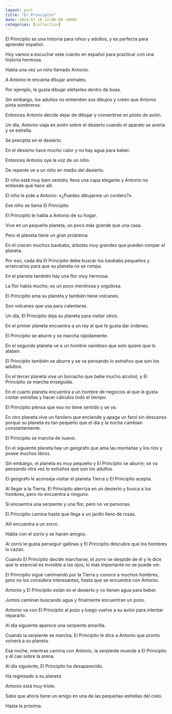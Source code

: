 ```yaml
---
layout: post
title: "El Principito"
date: 2024-07-16 12:00:00 +0800
categories: [collection]
---
```


El Principito es una historia para niños y adultos, y es perfecta para aprender español.

Hoy vamos a escuchar este cuento en español para practicar con una historia hermosa.

Había una vez un niño llamado Antonio.

A Antonio le encanta dibujar animales.

Por ejemplo, le gusta dibujar elefantes dentro de boas.

Sin embargo, los adultos no entienden sus dibujos y creen que Antonio pinta sombreros.

Entonces Antonio decide dejar de dibujar y convertirse en piloto de avión.

Un día, Antonio viaja en avión sobre el desierto cuando el aparato se avería y se estrella.

Se precipita en el desierto.

En el desierto hace mucho calor y no hay agua para beber.

Entonces Antonio oye la voz de un niño.

De repente ve a un niño en medio del desierto.

El niño está muy bien vestido; lleva una capa elegante y Antonio no entiende qué hace allí.

El niño le pide a Antonio: «¿Puedes dibujarme un cordero?».

Ese niño se llama El Principito.

El Principito le habla a Antonio de su hogar.

Vive en un pequeño planeta, un poco más grande que una casa.

Pero el planeta tiene un gran problema.

En él crecen muchos baobabs, árboles muy grandes que pueden romper el planeta.

Por eso, cada día El Principito debe buscar los baobabs pequeños y arrancarlos para que su planeta no se rompa.

En el planeta también hay una flor muy hermosa.

La flor habla mucho; es un poco mentirosa y orgullosa.

El Principito ama su planeta y también tiene volcanes.

Son volcanes que usa para calentarse.

Un día, El Principito deja su planeta para visitar otros.

En el primer planeta encuentra a un rey al que le gusta dar órdenes.

El Principito se aburre y se marcha rápidamente.

En el segundo planeta ve a un hombre vanidoso que solo quiere que lo alaben.

El Principito también se aburre y se va pensando lo extraños que son los adultos.

En el tercer planeta vive un borracho que bebe mucho alcohol, y El Principito se marcha enseguida.

En el cuarto planeta encuentra a un hombre de negocios al que le gusta contar estrellas y hacer cálculos todo el tiempo.

El Principito piensa que eso no tiene sentido y se va.

En otro planeta vive un farolero que enciende y apaga un farol sin descanso porque su planeta es tan pequeño que el día y la noche cambian constantemente.

El Principito se marcha de nuevo.

En el siguiente planeta hay un geógrafo que ama las montañas y los ríos y posee muchos libros.

Sin embargo, el planeta es muy pequeño y El Principito se aburre; se va pensando otra vez lo extraños que son los adultos.

El geógrafo le aconseja visitar el planeta Tierra y El Principito acepta.

Al llegar a la Tierra, El Principito aterriza en un desierto y busca a los hombres, pero no encuentra a ninguno.

Sí encuentra una serpiente y una flor, pero no ve personas.

El Principito camina hasta que llega a un jardín lleno de rosas.

Allí encuentra a un zorro.

Habla con el zorro y se hacen amigos.

Al zorro le gusta perseguir gallinas y El Principito descubre que los hombres lo cazan.

Cuando El Principito decide marcharse, el zorro se despide de él y le dice que lo esencial es invisible a los ojos; lo más importante no se puede ver.

El Principito sigue caminando por la Tierra y conoce a muchos hombres, pero no los considera interesantes, hasta que se encuentra con Antonio.

Antonio y El Principito están en el desierto y no tienen agua para beber.

Juntos caminan buscando agua y finalmente encuentran un pozo.

Antonio va con El Principito al pozo y luego vuelve a su avión para intentar repararlo.

Al día siguiente aparece una serpiente amarilla.

Cuando la serpiente se marcha, El Principito le dice a Antonio que pronto volverá a su planeta.

Esa noche, mientras camina con Antonio, la serpiente muerde a El Principito y él cae sobre la arena.

Al día siguiente, El Principito ha desaparecido.

Ha regresado a su planeta.

Antonio está muy triste.

Sabe que ahora tiene un amigo en una de las pequeñas estrellas del cielo.

Hasta la próxima.